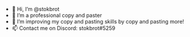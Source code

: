 - 👋 Hi, I’m @stokbrot
- 👀 I’m a professional copy and paster
- 🌱 I’m improving my copy and pasting skills by copy and pasting more!
- 📫 Contact me on Discord: stokbrot#5259

<!---
stokbrot/stokbrot is a ✨ special ✨ repository because its `README.md` (this file) appears on your GitHub profile.
You can click the Preview link to take a look at your changes.
--->
